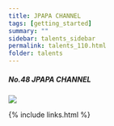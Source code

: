 ```yaml
---
title: JPAPA CHANNEL
tags: [getting_started]
summary: ""
sidebar: talents_sidebar
permalink: talents_110.html
folder: talents
---
```



##### No.48 JPAPA CHANNEL

![](https://yt3.ggpht.com/ytc/AKedOLQ8Th5cuFiD1fos7DmU6fK69duHpLv0sXK_PH442g=s176-c-k-c0x00ffffff-no-rj)



{% include links.html %}
